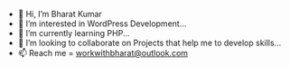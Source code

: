 - 👋 Hi, I’m Bharat Kumar
- 👀 I’m interested in WordPress Development...
- 🌱 I’m currently learning PHP...
- 💞️ I’m looking to collaborate on Projects that help me to develop skills...
- 📫 Reach me = workwithbharat@outlook.com
